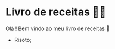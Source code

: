 # Livro de receitas :man_cook:

Olá ! Bem vindo ao meu livro de receitas :shallow_pan_of_food:

- Risoto;
